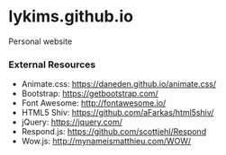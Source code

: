 # lykims.github.io
Personal website

### External Resources
* Animate.css: <https://daneden.github.io/animate.css/>
* Bootstrap: <https://getbootstrap.com/>
* Font Awesome: <http://fontawesome.io/>
* HTML5 Shiv: <https://github.com/aFarkas/html5shiv/>
* jQuery: <https://jquery.com/>
* Respond.js: <https://github.com/scottjehl/Respond>
* Wow.js: <http://mynameismatthieu.com/WOW/>
